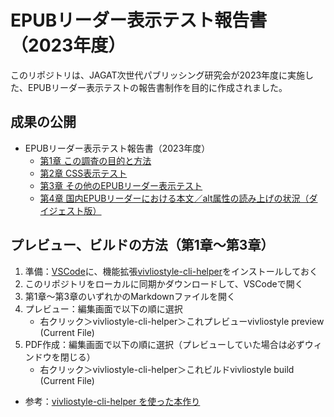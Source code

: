 # EPUBリーダー表示テスト報告書（2023年度）

このリポジトリは、JAGAT次世代パブリッシング研究会が2023年度に実施した、EPUBリーダー表示テストの報告書制作を目的に作成されました。

## 成果の公開

- EPUBリーダー表示テスト報告書（2023年度）
  - [第1章 この調査の目的と方法](https://github.com/jagat-xpub/viewer-test-2023/blob/main/chap01.pdf)
  - [第2章 CSS表示テスト](https://github.com/jagat-xpub/viewer-test-2023/blob/main/chap02.pdf)
  - [第3章 その他のEPUBリーダー表示テスト](https://github.com/jagat-xpub/viewer-test-2023/blob/main/chap03.pdf)
  - [第4章 国内EPUBリーダーにおける本文／alt属性の読み上げの状況（ダイジェスト版）](https://github.com/jagat-xpub/viewer-test-2023/blob/main/ALT_text_check_JEPAVersion_20240424.pdf)

## プレビュー、ビルドの方法（第1章〜第3章）

1. 準備：[VSCode](https://azure.microsoft.com/ja-jp/products/visual-studio-code)に、機能拡張[vivliostyle-cli-helper](https://marketplace.visualstudio.com/items?itemName=Libroworks.vivliostyle-cli-helper)をインストールしておく
2. このリポジトリをローカルに同期かダウンロードして、VSCodeで開く
3. 第1章〜第3章のいずれかのMarkdownファイルを開く
4. プレビュー：編集画面で以下の順に選択
    - 右クリック＞vivliostyle-cli-helper＞これプレビューvivliostyle preview (Current File)
5. PDF作成：編集画面で以下の順に選択（プレビューしていた場合は必ずウィンドウを閉じる）
    - 右クリック＞vivliostyle-cli-helper＞これビルドvivliostyle build (Current File)

- 参考：[vivliostyle-cli-helper を使った本作り](https://vivliostyle.github.io/vivliostyle-cli-helper-doc/#/)